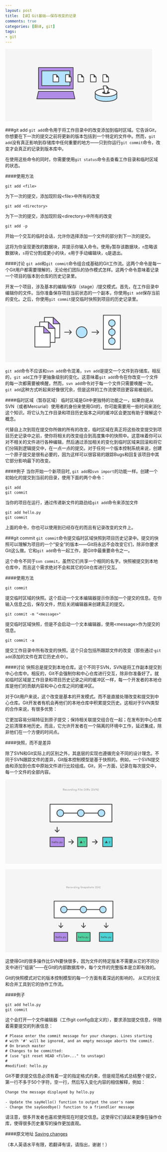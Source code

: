 ```yaml
---
layout: post
title: 【译】Git基础——保存改变的记录
comments: true
categories: [翻译, git]
tags: 
- git
---
```

![git-save](/assets/img/git-save-1.png)


###git add
`git add`命令用于将工作目录中的改变添加到临时区域。它告诉Git，你想要在下一次的提交之前将更新的版本包括到一个特定的文件中。然而，`git add`没有真正影响到存储库中任何重要的地方——只到你运行`git commit`命令，改变才会真正的记录到版本库中。

在使用这些命令的同时，你需要使用`git status`命令去查看工作目录和临时区域的状态。
<!--more-->
####使用方法
<pre><code>git add &lt;file&gt;</code></pre>
为下一次的提交，添加现阶段&lt;file&gt;中所有的改变

	git add <directory>

为下一次的提交，添加现阶段&lt;directory&gt;中所有的改变

	git add -p

开始一个交互的临时会话，允许你选择添加一个文件的部分到下一次的提交。

这将为你呈现更改的数据块，并提示你输入命令。使用`y`暂存该数据块，`n`忽略该数据块，`s`将它分割成更小的块，`e`用于手动编辑块，`q`是退出。

####讨论
`git add`和`git commit`命令组合成基础的Git工作流。这两个命令是每一个Git用户都需要理解的，无论他们团队的协作模式怎样。这两个命令意味着记录一个项目的版本到仓库的历史记录里。

开发一个项目，涉及基本的编辑/保存（stage）/提交模式。首先，在工作目录中编辑你的文件。当你准备保存项目当前状态的一个副本，你使用`git add`保存当前的变化。之后，你使用`git commit`提交临时快照到项目的历史记录里。   

![stage](/assets/img/git-save-2.png)

`git add`命令不应该和`svn add`命令混淆，`svn add`是提交一个文件到存储库。相反的，`git add`工作于更抽象级别的变化。这意味着`git add`命令在你改变一个文件的每一次都需要被唤醒，然而，`svn add`命令对于每一个文件只需要唤醒一次。`git add`这种方式听起来好像很冗余，但是这样的工作流使项目更容易被组织。

####临时区域（暂存区域）
临时区域是Git中更独特的功能之一，如果你是从SVN（或者Mercurial）使用者的身份来使用Git的，你可能需要用一些时间来消化这个知识。将它认为工作目录和项目历史版本之间的缓冲区会更加有助于理解这个概念。

代替自上次到现在提交你所做的所有的改变，临时区域在真正将这些改变提交到项目历史记录中之前，使你将相关的改变组合到高度集中的快照中。这意味着你可以对不相关的文件进行各种编辑，然后通过添加相关的变化到临时区域来回滚和将它们分隔到逻辑提交中，在一点一点的提交。对于任何一个版本控制系统来说，创建一个原子提交是很有必要的，因为这样可以很容易的跟踪Bugs和回复该项目中其它部分影响最下的改变。

####例子
当你开始一个新项目时, `git add`和`svn import`的功能一样。创建一个初始化的提交到当前的目录，使用下面的两个命令：

	git add
	git commit

当你的项目在运行，通过传递新文件的路劲给`git add`命令来添加文件

	git add hello.py
	git commit	

上面的命令，你也可以使用到已经存在的而且有记录改变的文件上。

###git commit
`git commit`命令提交临时区域快照到项目历史记录中。提交的快照可以理解为项目的一个“安全”的版本——Git将永远不会改变它们，除非你要求Git这么做。它和`git add`命令一起工作，是Git中最重要命令之一。

这个命令不同于`svn commit`，虽然它们共享一个相同的名字。快照被提交到本地仓库中，而且这个需求绝对不会和其它的Git仓库进行交互。

####使用方法

	git commit

提交临时区域的快照。这个启动一个文本编辑器提示你添加一个提交的信息。在你输入信息之后，保存文件，然后关闭编辑器来创建真正的提交。

	git commit -m "<message>"

提交临时区域快照，但是不会启动一个文本编辑器，使用&lt;message&gt;作为提交的信息。

	git commit -a

提交工作目录中所有改变的快照。这个只会包括所跟踪文件的改变（那些通过·`git add`添加的文件在其它历史点中）。

####讨论
快照总是提交到本地仓库。这个不同于SVN，SVN是将工作副本提交到中心仓库中。相反的，Git不会强制你和中心仓库进行交互，除非你准备好了。就如临时区域是工作目录和项目历史记录之间的缓冲区一样，每一个开发者的本地仓库是他们的贡献内容和中心仓库之间的缓冲区。

对于Git用户来说，这个改变是基本的开发模式。而不是直接处理改变和提交到中心仓库。Git开发者有机会再他们的本地仓库中积累提交历史。这相对于SVN类型的合作来说，有很多优势：

它更加容易分隔特征到原子提交；保持相关联提交组合在一起；在发布到中心仓库之前清理本地历史。而且，它允许开发者在一个隔离的环境中工作，延迟集成，除非他们在一个方便的时间点。

####快照，而不是差异

除了SVN和Git实际上的区别之外，其底层的实现也遵循完全不同的设计理念。不同于SVN跟踪文件的差异，Git版本控制模型是基于快照的。例如，一个SVN提交由和添加到仓库中原始文件进行比较组成。Git，另一方面，记录在每次提交中，每一个文件的全部内容。

![svn](/assets/img/git-save-4.png)    

![git](/assets/img/git-save-6.png)

这使得Git的很多操作比SVN要快很多，因为文件的特定版本不需要从它的不同分支中进行“组装”——在Git的内部数据库中，每个文件的完整版本是立即有效的。

Git的快照模式对它的版本控制模型的每一个方面有着深远的影响的， 从它的分支和合并工具到它的协作工作流。

####例子

	git add hello.py
	git commit

这个会打开一个文件编辑器（工作git config自定义的），要求添加提交信息，伴随着需要提交的列表信息：

	# Please enter the commit message for your changes. Lines starting
	# with '#' will be ignored, and an empty message aborts the commit.
	# On branch master
	# Changes to be committed:
	# (use "git reset HEAD <file>..." to unstage)
	#
	#modified: hello.py

Git不要求提交信息必须有着一定的指定格式约束，但是规范格式总结整个提交，第一行不多于50个字符，空一行，然后写入变化内容的相信解释，例如：

	Change the message displayed by hello.py

	- Update the sayHello() function to output the user's name
	- Change the sayGoodbye() function to a friendlier message

请注意，很多开发者也喜欢使用现在时提交信息。这使得它们读起来更像在操作仓库，使得很多历史重写的操作更加直观。


####原文地址
[Saving changes](https://www.atlassian.com/git/tutorials/saving-changes)

（本人英语水平有限，若翻译有误，请指出，谢谢！）
